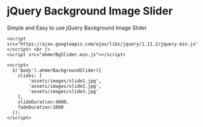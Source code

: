 # jQuery Background Image Slider
Simple and Easy to use jQuery Background Image Slider

```
<script src="https://ajax.googleapis.com/ajax/libs/jquery/1.11.2/jquery.min.js"></script> <br />
<script src="ahmerBgSlider.min.js"></script>
```
```
<script>
  $('body').ahmerBackgroundSlider({
  	slides: [
  		'assets/images/slide1.jpg',
  		'assets/images/slide2.jpg',
  		'assets/images/slide3.jpg'
  	],
  	slideDuration:4000, 
  	fadeDuration:1000
  });
</script>
```
